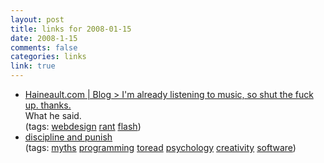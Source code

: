 ```yaml
--- 
layout: post
title: links for 2008-01-15
date: 2008-1-15
comments: false
categories: links
link: true
---
```

<ul class="delicious">
	<li>
		<div class="delicious-link"><a href="http://haineault.com/blog/39/">Haineault.com | Blog > I'm already listening to music, so shut the fuck up. thanks.</a></div>
		<div class="delicious-extended">What he said.</div>
		<div class="delicious-tags">(tags: <a href="http://del.icio.us/zanshin/webdesign">webdesign</a> <a href="http://del.icio.us/zanshin/rant">rant</a> <a href="http://del.icio.us/zanshin/flash">flash</a>)</div>
	</li>
	<li>
		<div class="delicious-link"><a href="http://blogs.concedere.net:8080/blog/discipline/software+engineering/?permalink=The-Myth-of-Creativity.html">discipline and punish</a></div>
		<div class="delicious-tags">(tags: <a href="http://del.icio.us/zanshin/myths">myths</a> <a href="http://del.icio.us/zanshin/programming">programming</a> <a href="http://del.icio.us/zanshin/toread">toread</a> <a href="http://del.icio.us/zanshin/psychology">psychology</a> <a href="http://del.icio.us/zanshin/creativity">creativity</a> <a href="http://del.icio.us/zanshin/software">software</a>)</div>
	</li>
</ul>
